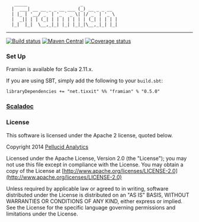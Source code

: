 
```
   _____                    _
  |  ___| __ __ _ _ __ ___ (_) __ _ _ __
  | |_ | '__/ _` | '_ ` _ \| |/ _` | '_ \
  |  _|| | | (_| | | | | | | | (_| | | | |
  |_|  |_|  \__,_|_| |_| |_|_|\__,_|_| |_|
```

---

[![Build status](https://img.shields.io/travis/tixxit/framian/master.svg)](https://travis-ci.org/tixxit/framian)
[![Maven Central](https://img.shields.io/maven-central/v/net.tixxit/framian_2.11.svg)](https://maven-badges.herokuapp.com/maven-central/net.tixxit/framian_2.11)
[![Coverage status](https://img.shields.io/codecov/c/github/tixxit/framian/master.svg)](https://codecov.io/github/tixxit/framian)

### Set Up

Framian is available for Scala 2.11.x.

If you are using SBT, simply add the following to your `build.sbt`:

    libraryDependencies += "net.tixxit" %% "framian" % "0.5.0"

### [Scaladoc](http://tixxit.github.io/framian/latest/api/)

### License

This software is licensed under the Apache 2 license, quoted below.

Copyright 2014 [Pellucid Analytics](http://www.pellucid.com/)

Licensed under the Apache License, Version 2.0 (the "License"); you may not use this file except in compliance with the License. You may obtain a copy of the License at [http://www.apache.org/licenses/LICENSE-2.0](http://www.apache.org/licenses/LICENSE-2.0)

Unless required by applicable law or agreed to in writing, software distributed under the License is distributed on an "AS IS" BASIS, WITHOUT WARRANTIES OR CONDITIONS OF ANY KIND, either express or implied. See the License for the specific language governing permissions and limitations under the License.
